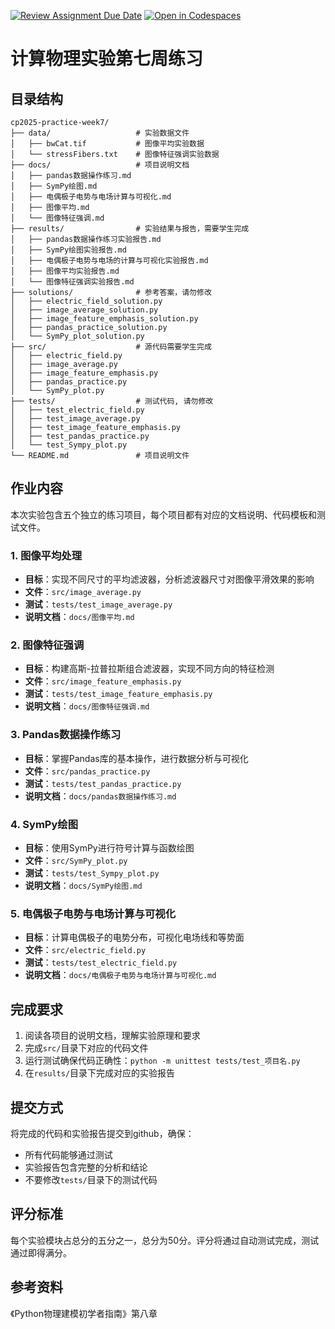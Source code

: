 [![Review Assignment Due Date](https://classroom.github.com/assets/deadline-readme-button-22041afd0340ce965d47ae6ef1cefeee28c7c493a6346c4f15d667ab976d596c.svg)](https://classroom.github.com/a/dqIrOmgD)
[![Open in Codespaces](https://classroom.github.com/assets/launch-codespace-2972f46106e565e64193e422d61a12cf1da4916b45550586e14ef0a7c637dd04.svg)](https://classroom.github.com/open-in-codespaces?assignment_repo_id=19088404)
# 计算物理实验第七周练习

## 目录结构

```
cp2025-practice-week7/
├── data/                   # 实验数据文件
│   ├── bwCat.tif           # 图像平均实验数据
│   └── stressFibers.txt    # 图像特征强调实验数据
├── docs/                   # 项目说明文档
│   ├── pandas数据操作练习.md
│   ├── SymPy绘图.md
│   ├── 电偶极子电势与电场计算与可视化.md
│   ├── 图像平均.md
│   └── 图像特征强调.md
├── results/                # 实验结果与报告，需要学生完成
│   ├── pandas数据操作练习实验报告.md
│   ├── SymPy绘图实验报告.md
│   ├── 电偶极子电势与电场的计算与可视化实验报告.md
│   ├── 图像平均实验报告.md
│   └── 图像特征强调实验报告.md
├── solutions/              # 参考答案，请勿修改
│   ├── electric_field_solution.py
│   ├── image_average_solution.py
│   ├── image_feature_emphasis_solution.py
│   ├── pandas_practice_solution.py
│   └── SymPy_plot_solution.py
├── src/                    # 源代码需要学生完成
│   ├── electric_field.py
│   ├── image_average.py
│   ├── image_feature_emphasis.py
│   ├── pandas_practice.py
│   └── SymPy_plot.py
├── tests/                  # 测试代码, 请勿修改
│   ├── test_electric_field.py
│   ├── test_image_average.py
│   ├── test_image_feature_emphasis.py
│   ├── test_pandas_practice.py
│   └── test_Sympy_plot.py
└── README.md               # 项目说明文件
```

## 作业内容

本次实验包含五个独立的练习项目，每个项目都有对应的文档说明、代码模板和测试文件。

### 1. 图像平均处理
- **目标**：实现不同尺寸的平均滤波器，分析滤波器尺寸对图像平滑效果的影响
- **文件**：`src/image_average.py`
- **测试**：`tests/test_image_average.py`
- **说明文档**：`docs/图像平均.md`

### 2. 图像特征强调
- **目标**：构建高斯-拉普拉斯组合滤波器，实现不同方向的特征检测
- **文件**：`src/image_feature_emphasis.py`
- **测试**：`tests/test_image_feature_emphasis.py`
- **说明文档**：`docs/图像特征强调.md`

### 3. Pandas数据操作练习
- **目标**：掌握Pandas库的基本操作，进行数据分析与可视化
- **文件**：`src/pandas_practice.py`
- **测试**：`tests/test_pandas_practice.py`
- **说明文档**：`docs/pandas数据操作练习.md`

### 4. SymPy绘图
- **目标**：使用SymPy进行符号计算与函数绘图
- **文件**：`src/SymPy_plot.py`
- **测试**：`tests/test_Sympy_plot.py`
- **说明文档**：`docs/SymPy绘图.md`

### 5. 电偶极子电势与电场计算与可视化
- **目标**：计算电偶极子的电势分布，可视化电场线和等势面
- **文件**：`src/electric_field.py`
- **测试**：`tests/test_electric_field.py`
- **说明文档**：`docs/电偶极子电势与电场计算与可视化.md`

## 完成要求

1. 阅读各项目的说明文档，理解实验原理和要求
2. 完成`src/`目录下对应的代码文件
3. 运行测试确保代码正确性：`python -m unittest tests/test_项目名.py`
4. 在`results/`目录下完成对应的实验报告

## 提交方式

将完成的代码和实验报告提交到github，确保：
- 所有代码能够通过测试
- 实验报告包含完整的分析和结论
- 不要修改`tests/`目录下的测试代码

## 评分标准
每个实验模块占总分的五分之一，总分为50分。评分将通过自动测试完成，测试通过即得满分。

## 参考资料
《Python物理建模初学者指南》第八章